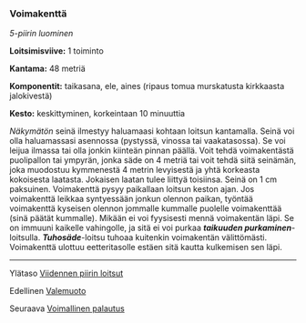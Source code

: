 ### Voimakenttä

*5-piirin luominen*

**Loitsimisviive:** 1 toiminto

**Kantama:** 48 metriä

**Komponentit:** taikasana, ele, aines (ripaus tomua murskatusta kirkkaasta jalokivestä)

**Kesto:** keskittyminen, korkeintaan 10 minuuttia

*Näkymätön* seinä ilmestyy haluamaasi kohtaan loitsun kantamalla. Seinä voi olla haluamassasi asennossa (pystyssä, vinossa tai vaakatasossa). Se voi leijua ilmassa tai olla jonkin kiinteän pinnan päällä. Voit tehdä voimakentästä puolipallon tai ympyrän, jonka säde on 4 metriä tai voit tehdä siitä seinämän, joka muodostuu kymmenestä 4 metrin levyisestä ja yhtä korkeasta kokoisesta laatasta. Jokaisen laatan tulee liittyä toisiinsa. Seinä on 1 cm paksuinen. Voimakenttä pysyy paikallaan loitsun keston ajan. Jos voimakenttä leikkaa syntyessään jonkun olennon paikan, työntää voimakenttä kyseisen olennon jommalle kummalle puolelle voimakenttää (sinä päätät kummalle). Mikään ei voi fyysisesti mennä voimakentän läpi. Se on immuuni kaikelle vahingolle, ja sitä ei voi purkaa ***taikuuden purkaminen***-loitsulla. ***Tuhosäde***-loitsu tuhoaa kuitenkin voimakentän välittömästi. Voimakenttä ulottuu eetteritasolle estäen sitä kautta kulkemisen sen läpi.

---

Ylätaso [Viidennen piirin loitsut](5_piirin_loitsut.md)

Edellinen [Valemuoto](Valemuoto.md)

Seuraava [Voimallinen palautus](Voimallinen_palautus.md)

